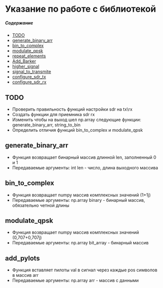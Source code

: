 # Указание по работе с библиотекой

##### Содержание
- [TODO](#todo)
- [generate_binary_arr](#generate_binary_arr)
- [bin_to_complex](#bin_to_complex)
- [modulate_qpsk](#modulate_qpsk)
- [repeat_elements](#repeat_elements)
- [Add_Barker](#Add_Barker)
- [higher_signal](#higher_signal)
- [signal_to_transmite](#signal_to_transmite)
- [configure_sdr_tx](#configure_sdr_tx)
- [configure_sdr_rx](#configure_sdr_rx)

<a name=“todo”><h2>TODO</h2></a>

- Проверить правильность функций настройки sdr на tx\rx
- Создать функции для приемника sdr rx
- Изменить чтобы на выход шел np.array следующие функции: generate_binary_arr, string_to_bin 
- Определить отличия функций bin_to_complex и modulate_qpsk


<a name=“generate_binary_arr”><h2>generate_binary_arr</h2></a>
- Функция возвращает бинарный массив длинной len, заполненный 0 и 1
- Передаваемые аргументы: int len - число, длина выходного массива

<a name=“bin_to_complex”><h2>bin_to_complex</h2></a>
- Функция возвращает numpy массив комплексных значений (1+1j)
- Передаваемые аргументы: np.array binary - бинарный массив, обязательно четной длины 

<a name=“modulate_qpsk”><h2>modulate_qpsk</h2></a>
- Функция возвращает numpy массив комплексных значений (0,707+0,707j)
- Передаваемые аргументы: np.array bit_array - бинарный массив
 
<a name=“add_pylots”><h2>add_pylots</h2></a>
- Функция вставляет пилоты val в сигнал через каждые pos символов в массив arr
- Передаваемые аргументы: np.array arr - массив с данными
